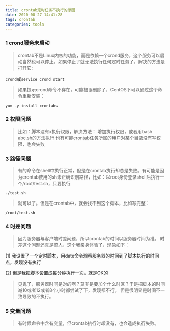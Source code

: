 ```yaml
---
title: crontab定时任务不执行的原因
date: 2020-08-27 14:41:28
tags: crontab
categories: tools
---
```

### 1 crond服务未启动

> crontab不是Linux内核的功能，而是依赖一个crond服务，这个服务可以启动当然也可以停止。如果停止了就无法执行任何定时任务了，解决的方法是打开它:

`crond`或`service crond start`

> 如果提示crond命令不存在，可能被误删除了，CentOS下可以通过这个命令重新安装：

`yum -y install crontabs`

### 2 权限问题

> 比如：脚本没有x执行权限，解决方法：
增加执行权限，或者用bash abc.sh的方法执行
也有可能crontab任务所属的用户对某个目录没有写权限，也会失败

### 3 路径问题

> 有的命令在shell中执行正常，但是在crontab执行却总是失败。有可能是因为crontab使用的sh未正确识别路径，比如：以root身份登录shell后执行一个/root/test.sh，只要执行

`./test.sh`

> 就可以了。但是在crontab中，就会找不到这个脚本，比如写完整：

`/root/test.sh`

### 4 时差问题

> 因为服务器与客户端时差问题，所以crontab的时间以服务器时间为准。
时差这个问题还真是搞人，这个我亲身体验了，现象如下：

(1) 我设置了一个定时脚本，用date命令观察服务器的时间到了脚本执行的时间点，发现没有执行

(2) 但是我把脚本设置成每分钟执行一次，就是OK的

> 见鬼了，服务器时间是对的啊？莫非是要加个什么时区？于是把脚本的时间减10或者12或者8个小时都尝试了下，发现都不行。
但是很明显是时间不一致导致的不执行。

### 5 变量问题
> 有时候命令中含有变量，但crontab执行时却没有，也会造成执行失败。
